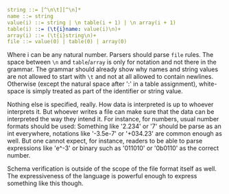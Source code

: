 ```yaml
string ::= [^\n\t][^\n]*
name ::= string
value(i) ::= string | \n table(i + 1) | \n array(i + 1)
table(i) ::= (\t{i}name: value(i)\n)+
array(i) ::= (\t{i}string\n)+
file ::= value(0) | table(0) | array(0)
```

Where i can be any natural number. Parsers should parse `file` rules.
The space between `\n` and `table`/`array` is only for notation and not 
there in the grammar. The grammar should already show why names and string
values are not allowed to start with `\t` and not at all allowed to
contain newlines. Otherwise (except the natural space after ':' in a table
assignment), white-space is simply treated as part of the identifier or
string value.

Nothing else is specified, really.
How data is interpreted is up to whoever interprets it.
But whoever writes a file can make sure that the data can be interpreted
the way they intend it. For instance, for numbers, usual number formats
should be used: Something like '2.234' or '7' should be parse as an int
everywhere, notations like '-3.5e-7' or '+034.23' are common enough as well.
But one cannot expect, for instance, readers to be able to parse expressions
like 'e^-3' or binary such as '011010' or '0b0110' as the correct number.

Schema verification is outside of the scope of the file format itself
as well. The expressiveness of the language is powerful enough to express
something like this though.

